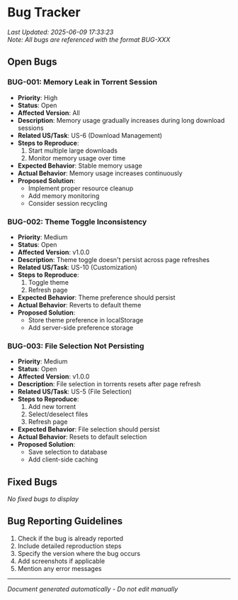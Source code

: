 # Bug Tracker
*Last Updated: 2025-06-09 17:33:23*  
*Note: All bugs are referenced with the format BUG-XXX*

## Open Bugs

### BUG-001: Memory Leak in Torrent Session
- **Priority**: High
- **Status**: Open
- **Affected Version**: All
- **Description**: Memory usage gradually increases during long download sessions
- **Related US/Task**: US-6 (Download Management)
- **Steps to Reproduce**:
  1. Start multiple large downloads
  2. Monitor memory usage over time
- **Expected Behavior**: Stable memory usage
- **Actual Behavior**: Memory usage increases continuously
- **Proposed Solution**: 
  - Implement proper resource cleanup
  - Add memory monitoring
  - Consider session recycling

### BUG-002: Theme Toggle Inconsistency
- **Priority**: Medium
- **Status**: Open
- **Affected Version**: v1.0.0
- **Description**: Theme toggle doesn't persist across page refreshes
- **Related US/Task**: US-10 (Customization)
- **Steps to Reproduce**:
  1. Toggle theme
  2. Refresh page
- **Expected Behavior**: Theme preference should persist
- **Actual Behavior**: Reverts to default theme
- **Proposed Solution**:
  - Store theme preference in localStorage
  - Add server-side preference storage

### BUG-003: File Selection Not Persisting
- **Priority**: Medium
- **Status**: Open
- **Affected Version**: v1.0.0
- **Description**: File selection in torrents resets after page refresh
- **Related US/Task**: US-5 (File Selection)
- **Steps to Reproduce**:
  1. Add new torrent
  2. Select/deselect files
  3. Refresh page
- **Expected Behavior**: File selection should persist
- **Actual Behavior**: Resets to default selection
- **Proposed Solution**:
  - Save selection to database
  - Add client-side caching

## Fixed Bugs
*No fixed bugs to display*

## Bug Reporting Guidelines
1. Check if the bug is already reported
2. Include detailed reproduction steps
3. Specify the version where the bug occurs
4. Add screenshots if applicable
5. Mention any error messages

---
*Document generated automatically - Do not edit manually*
